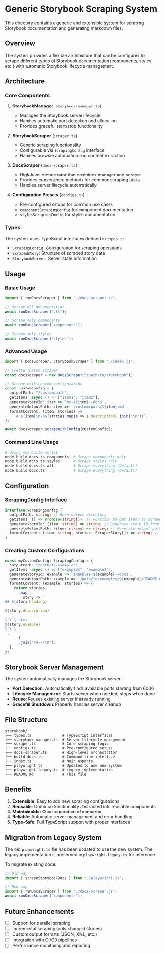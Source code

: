 # Generic Storybook Scraping System

This directory contains a generic and extensible system for scraping Storybook documentation and generating markdown files.

## Overview

The system provides a flexible architecture that can be configured to scrape different types of Storybook documentation (components, styles, etc.) with automatic Storybook lifecycle management.

## Architecture

### Core Components

1. **StorybookManager** (`storybook-manager.ts`)

   - Manages the Storybook server lifecycle
   - Handles automatic port detection and allocation
   - Provides graceful start/stop functionality

2. **StorybookScraper** (`scraper.ts`)

   - Generic scraping functionality
   - Configurable via `ScrapingConfig` interface
   - Handles browser automation and content extraction

3. **DocsScraper** (`docs-scraper.ts`)

   - High-level orchestrator that combines manager and scraper
   - Provides convenience methods for common scraping tasks
   - Handles server lifecycle automatically

4. **Configuration Presets** (`configs.ts`)
   - Pre-configured setups for common use cases
   - `componentScrapingConfig` for component documentation
   - `stylesScrapingConfig` for styles documentation

### Types

The system uses TypeScript interfaces defined in `types.ts`:

- `ScrapingConfig`: Configuration for scraping operations
- `ScrapedStory`: Structure of scraped story data
- `StorybookServer`: Server state information

## Usage

### Basic Usage

```typescript
import { runDocsScraper } from "./docs-scraper.js";

// Scrape all documentation
await runDocsScraper("all");

// Scrape only components
await runDocsScraper("components");

// Scrape only styles
await runDocsScraper("styles");
```

### Advanced Usage

```typescript
import { DocsScraper, StorybookScraper } from "./index.js";

// Create custom scraper
const docsScraper = new DocsScraper("/path/to/storybook");

// Scrape with custom configuration
const customConfig = {
  outputPath: "/custom/path",
  getItems: async () => ["item1", "item2"],
  generateStoryId: item => `my-${item}--docs`,
  generateOutputPath: item => `/custom/path/${item}.md`,
  formatContent: (item, stories) =>
    `# ${item}\n\n${stories.map(s => s.description).join("\n")}`,
};

await docsScraper.scrapeWithConfig(customConfig);
```

### Command Line Usage

```bash
# Using the build script
node build-docs.ts components  # Scrape components only
node build-docs.ts styles      # Scrape styles only
node build-docs.ts all         # Scrape everything (default)
node build-docs.ts             # Scrape everything (default)
```

## Configuration

### ScrapingConfig Interface

```typescript
interface ScrapingConfig {
  outputPath: string; // Base output directory
  getItems: () => Promise<string[]>; // Function to get items to scrape
  generateStoryId: (item: string) => string; // Generate story ID from item
  generateOutputPath: (item: string) => string; // Generate output path from item
  formatContent: (item: string, stories: ScrapedStory[]) => string; // Format content
}
```

### Creating Custom Configurations

```typescript
const myCustomConfig: ScrapingConfig = {
  outputPath: "/path/to/examples",
  getItems: async () => ["example1", "example2"],
  generateStoryId: example => `examples-${example}--docs`,
  generateOutputPath: example => `/path/to/examples/${example}/README.md`,
  formatContent: (example, stories) => {
    return stories
      .map(
        story => `
## ${story.heading}

${story.description}

\`\`\`html
${story.example}
\`\`\`
`,
      )
      .join("\n---\n");
  },
};
```

## Storybook Server Management

The system automatically manages the Storybook server:

- **Port Detection**: Automatically finds available ports starting from 6006
- **Lifecycle Management**: Starts server when needed, stops when done
- **Reuse**: Reuses existing server if already running
- **Graceful Shutdown**: Properly handles server cleanup

## File Structure

```
storybook/
├── types.ts              # TypeScript interfaces
├── storybook-manager.ts  # Server lifecycle management
├── scraper.ts            # Core scraping logic
├── configs.ts            # Pre-configured setups
├── docs-scraper.ts       # High-level orchestrator
├── build-docs.ts         # Command line interface
├── index.ts              # Main exports
├── playwright.ts         # Updated to use new system
├── playwright-legacy.ts  # Legacy implementation
└── README.md             # This file
```

## Benefits

1. **Extensible**: Easy to add new scraping configurations
2. **Reusable**: Common functionality abstracted into reusable components
3. **Maintainable**: Clear separation of concerns
4. **Reliable**: Automatic server management and error handling
5. **Type-Safe**: Full TypeScript support with proper interfaces

## Migration from Legacy System

The old `playwright.ts` file has been updated to use the new system. The legacy implementation is preserved in `playwright-legacy.ts` for reference.

To migrate existing code:

```typescript
// Old way
import { scrapeStorybookDocs } from "./playwright.js";

// New way
import { runDocsScraper } from "./docs-scraper.js";
await runDocsScraper("components");
```

## Future Enhancements

- [ ] Support for parallel scraping
- [ ] Incremental scraping (only changed stories)
- [ ] Custom output formats (JSON, XML, etc.)
- [ ] Integration with CI/CD pipelines
- [ ] Performance monitoring and reporting
